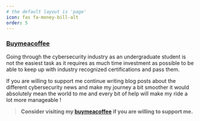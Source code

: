 ```yaml
---
# the default layout is 'page'
icon: fas fa-money-bill-alt
order: 5
---
```

### <strong> <a href="https://buymeacoffee.com/skyscr4p" target="_blank">Buymeacoffee</a> </strong>

Going through the cybersecurity industry as an undergraduate student is not the easiest task as it requires as much time investment as possible to be able to keep up with industry recognized certifications and pass them.

If you are willing to support me continue writing blog posts about the different cybersecurity news and make my journey a bit smoother it would absolutely mean the world to me and every bit of help will make my ride a lot more manageable !

> <strong>Consider visiting my <a href="https://buymeacoffee.com/skyscr4p" target="_blank">buymeacoffee</a> if you are willing to support me. </strong> <script type="text/javascript" src="https://cdnjs.buymeacoffee.com/1.0.0/button.prod.min.js" data-name="bmc-button" data-slug="skyscr4p" data-color="#FFDD00" data-emoji=""  data-font="Comic" data-text="Buy me a coffee" data-outline-color="#000000" data-font-color="#000000" data-coffee-color="#ffffff" ></script>